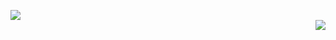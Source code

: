 <p>
<div align="left" ><img order-radius="100px" src="https://cdn.jsdelivr.net/gh/sun0225SUN/photos/images/202108300019556.gif"/></div>
<img align="right" src="https://github-readme-stats.vercel.app/api?username=DeLieMLmmer&show_icons=true" />
</p>
